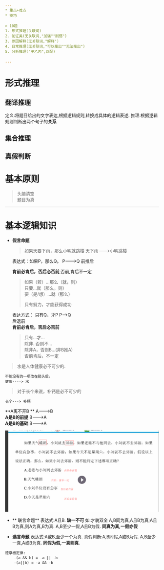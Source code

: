 ```yaml
---
* 重点+难点
* 技巧

> 10题
1. 形式推理(关联词)
2. 论证类(无关联词,"加强""削弱")
3. 原因解释(无关联词,"解释")
4. 日常推理(无关联词,"可以推出""无法推出")
5. 分析推理("甲乙丙",匹配)

---
```

# 形式推理
  ## 翻译推理
  定义:将题目给出的文字表达,根据逻辑规则,转换成具体的逻辑表述.
  推理:根据逻辑规则判断出两个句子的**关系**
  
  
  ## 集合推理
  ## 真假判断


# 基本原则

> 头脑清空   
> 题目为真

---

# 基本逻辑知识

* **假言命题**

  > 如果天要下雨，那么小明就跳楼
  天下雨--->小明跳楼 

  表达式：如果P，那么Q。  P---&gt;Q 前推后

  **肯前必肯后，否后必否前**,否前,肯后不一定

  > 如果（若）...那么（就，则）  
  >   只要...就（那么，则）  
  >   要（是/想）...就（那么）
  >
  > 只有努力，才能获得成功

  表达方式： 只有Q，才P   P--&gt;Q  
    后退前  
    **肯前必肯后，否后必否前**

  > 只有...才...  
  >   除非..否则不...  
  >   除非A，否则B...\(非B推A\)  
  >   否前肯后，不一定

> 水是人体健康必不可少的.

```
不能没有的一项改在箭头后。
健康----> 水
```

> 对于长个来说，补钙是必不可少的

```
长个---> 补钙
```

**A离不开B **  A---&gt;B  
 **A是B的前提** B---&gt;A  
 **A是B的基础**     B---&gt;A

![](/assets/lj_1.png)


* ** 联言命题**
表达式:A且B. **缺一不可**
如:才貌双全
A,B同为真,A且B为真;A且B为真,则A为真,B为真.
A,B至少一假,A且B为假.
**同真为真,一假亦假**  


* **选言命题**
表达式:A或B,至少一个为真.
真假判断:A,B同假,A或B为假.
A,B至少一真,A或B为真.
**同假为假,一真则真**.

```text
德摩根定律:
    -(a && b) = -a || -b
    -(a||b) = -a && -b
```









 
